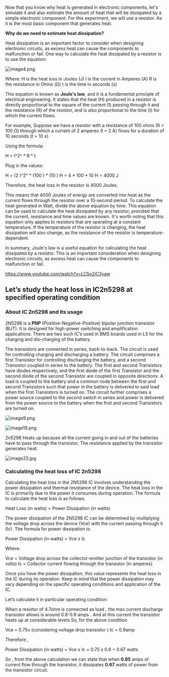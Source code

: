 Now that you know why heat is generated in electronic components, let's simulate it and also estimate the amount of heat that will be dissipated by a simple electronic component.
For this experiment, we will use a resistor. As it is the most basic component that generates heat.

**Why do we need to estimate heat dissipation?**

Heat dissipation is an important factor to consider when designing electronic circuits, as excess heat can cause the components to malfunction or fail.
One way to calculate the heat dissipated by a resistor is to use the equation:

![image4.png](https://www.pupilfirst.school/markdown_attachments/6478/nSDCbv6ffhdRFR1473S74w)

Where:
H is the heat loss in Joules (J)
I is the current in Amperes (A)
R is the resistance in Ohms (Ω)
t is the time in seconds (s)

This equation is known as **Joule's law**, and it is a fundamental principle of electrical engineering. It states that the heat (H) produced in a resistor is directly proportional to the square of the current (I) passing through it and the resistance (R) of the resistor, and is also proportional to the time (t) for which the current flows.

For example, Suppose we have a resistor with a resistance of 100 ohms (R = 100 Ω) through which a current of 2 amperes (I = 2 A) flows for a duration of 10 seconds (t = 10 s).

Using the formula:

H = I^2^ * R * t

Plug in the values:

H = (2 )^2^ * (100 ) * (10 )
H = 4 * 100 * 10
H = 4000 J


Therefore, the heat loss in the resistor is 4000 Joules.

This means that 4000 Joules of energy are converted into heat as the current flows through the resistor over a 10-second period. To calculate the heat generated in Watt, divide the above equation by time.
This equation can be used to calculate the heat dissipated by any resistor, provided that the current, resistance and time values are known. It's worth noting that this equation only applies to resistors that are operating at a constant temperature. If the temperature of the resistor is changing, the heat dissipation will also change, as the resistance of the resistor is temperature-dependent.

In summary, Joule's law is a useful equation for calculating the heat dissipated by a resistor. This is an important consideration when designing electronic circuits, as excess heat can cause the components to malfunction or fail.

https://www.youtube.com/watch?v=LC5o2jC3yaw

## Let’s study the heat loss in IC2n5298 at specified operating condition

### About IC 2n5298 and its usage

2N5298 is a **PNP** (Positive-Negative-Positive) bipolar junction transistor (BJT). It is designed for high-power switching and amplification applications. There are two such IC’s used in BMS boards used in L5 for the charging and dis-charging of the battery.

The transistors are connected in series, back-to-back. The circuit is used for controlling charging and discharging a battery. The circuit comprises a first Transistor for controlling discharging the battery, and a second Transistor coupled in series to the battery. The first and second Transistors have diodes respectively, and the first diode of the first Transistor and the second diode of the second Transistor are coupled in opposite directions. A load is coupled to the battery and a common node between the first and second Transistors such that power in the battery is delivered to said load when the first Transistors is turned on. The circuit further comprises a power source coupled to the second switch in series and power is delivered from the power source to the battery when the first and second Transistors are turned on.

![image9.png](https://www.pupilfirst.school/markdown_attachments/6479/RBs6NFcJsvt3oij_vFDBog)

![image19.png](https://www.pupilfirst.school/markdown_attachments/6480/yeU2Muoauj_qeJxbivdnlw)

2n5298 Heats up because all the current going in and out of the batteries have to pass through the transistor, The resistance applied by the transistor generates heat.

![image23.jpg](https://www.pupilfirst.school/markdown_attachments/6481/TFs3b_NgW-6poWkazNf-Bw)


### Calculating the heat loss of IC 2n5298

Calculating the heat loss in the 2N5298 IC involves understanding the power dissipation and thermal resistance of the device. The heat loss in the IC is primarily due to the power it consumes during operation. The formula to calculate the heat loss is as follows:

Heat Loss (in watts) = Power Dissipation (in watts)

The power dissipation of the 2N5298 IC can be determined by multiplying the voltage drop across the device (Vce) with the current passing through it (Ic). The formula for power dissipation is:

Power Dissipation (in watts) = Vce x Ic

Where:

Vce = Voltage drop across the collector-emitter junction of the transistor (in volts)
Ic = Collector current flowing through the transistor (in amperes)

Once you have the power dissipation, this value represents the heat loss in the IC during its operation.
Keep in mind that the power dissipation may vary depending on the specific operating conditions and application of the IC.

Let’s calculate it in particular operating condition:

When a resistor of 4.7ohm is connected as load , the max current discharge transistor allows is around 0.8-0.9 amps . And at this current the transistor heats up at considerable levels 
So, for the above condition

Vce = 0.75v (considering voltage drop transistor )
Ic = 0.9amp

Therefore , 

Power Dissipation (in watts) = Vce x Ic = 0.75 x 0.9 = 0.67 watts

So , from the above calculation we can state that when **0.85** amps of current flow through the transistor, it dissipates **0.67** watts of power from the transistor circuit.